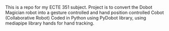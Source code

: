 This is a repo for my ECTE 351 subject.
Project is to convert the Dobot Magician robot into a gesture controlled and hand position controlled Cobot (Collaborative Robot)
Coded in Python using PyDobot library, using mediapipe library hands for hand tracking.
